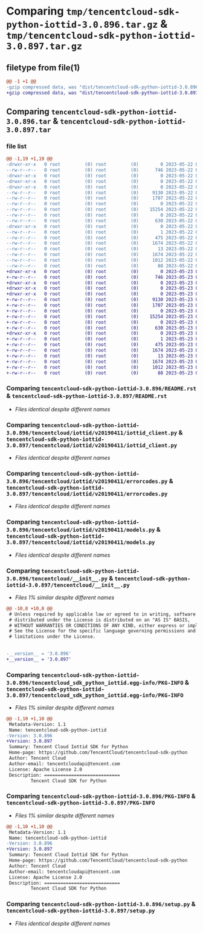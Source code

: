 # Comparing `tmp/tencentcloud-sdk-python-iottid-3.0.896.tar.gz` & `tmp/tencentcloud-sdk-python-iottid-3.0.897.tar.gz`

## filetype from file(1)

```diff
@@ -1 +1 @@
-gzip compressed data, was "dist/tencentcloud-sdk-python-iottid-3.0.896.tar", last modified: Mon May 22 00:25:49 2023, max compression
+gzip compressed data, was "dist/tencentcloud-sdk-python-iottid-3.0.897.tar", last modified: Tue May 23 02:25:07 2023, max compression
```

## Comparing `tencentcloud-sdk-python-iottid-3.0.896.tar` & `tencentcloud-sdk-python-iottid-3.0.897.tar`

### file list

```diff
@@ -1,19 +1,19 @@
-drwxr-xr-x   0 root         (0) root         (0)        0 2023-05-22 00:25:49.000000 tencentcloud-sdk-python-iottid-3.0.896/
--rw-r--r--   0 root         (0) root         (0)      746 2023-05-22 00:25:49.000000 tencentcloud-sdk-python-iottid-3.0.896/README.rst
-drwxr-xr-x   0 root         (0) root         (0)        0 2023-05-22 00:25:49.000000 tencentcloud-sdk-python-iottid-3.0.896/tencentcloud/
-drwxr-xr-x   0 root         (0) root         (0)        0 2023-05-22 00:25:49.000000 tencentcloud-sdk-python-iottid-3.0.896/tencentcloud/iottid/
-drwxr-xr-x   0 root         (0) root         (0)        0 2023-05-22 00:25:49.000000 tencentcloud-sdk-python-iottid-3.0.896/tencentcloud/iottid/v20190411/
--rw-r--r--   0 root         (0) root         (0)     9130 2023-05-22 00:25:49.000000 tencentcloud-sdk-python-iottid-3.0.896/tencentcloud/iottid/v20190411/iottid_client.py
--rw-r--r--   0 root         (0) root         (0)     1707 2023-05-22 00:25:49.000000 tencentcloud-sdk-python-iottid-3.0.896/tencentcloud/iottid/v20190411/errorcodes.py
--rw-r--r--   0 root         (0) root         (0)        0 2023-05-22 00:25:49.000000 tencentcloud-sdk-python-iottid-3.0.896/tencentcloud/iottid/v20190411/__init__.py
--rw-r--r--   0 root         (0) root         (0)    15254 2023-05-22 00:25:49.000000 tencentcloud-sdk-python-iottid-3.0.896/tencentcloud/iottid/v20190411/models.py
--rw-r--r--   0 root         (0) root         (0)        0 2023-05-22 00:25:49.000000 tencentcloud-sdk-python-iottid-3.0.896/tencentcloud/iottid/__init__.py
--rw-r--r--   0 root         (0) root         (0)      630 2023-05-22 00:25:49.000000 tencentcloud-sdk-python-iottid-3.0.896/tencentcloud/__init__.py
-drwxr-xr-x   0 root         (0) root         (0)        0 2023-05-22 00:25:49.000000 tencentcloud-sdk-python-iottid-3.0.896/tencentcloud_sdk_python_iottid.egg-info/
--rw-r--r--   0 root         (0) root         (0)        1 2023-05-22 00:25:49.000000 tencentcloud-sdk-python-iottid-3.0.896/tencentcloud_sdk_python_iottid.egg-info/dependency_links.txt
--rw-r--r--   0 root         (0) root         (0)      475 2023-05-22 00:25:49.000000 tencentcloud-sdk-python-iottid-3.0.896/tencentcloud_sdk_python_iottid.egg-info/SOURCES.txt
--rw-r--r--   0 root         (0) root         (0)     1674 2023-05-22 00:25:49.000000 tencentcloud-sdk-python-iottid-3.0.896/tencentcloud_sdk_python_iottid.egg-info/PKG-INFO
--rw-r--r--   0 root         (0) root         (0)       13 2023-05-22 00:25:49.000000 tencentcloud-sdk-python-iottid-3.0.896/tencentcloud_sdk_python_iottid.egg-info/top_level.txt
--rw-r--r--   0 root         (0) root         (0)     1674 2023-05-22 00:25:49.000000 tencentcloud-sdk-python-iottid-3.0.896/PKG-INFO
--rw-r--r--   0 root         (0) root         (0)     1012 2023-05-22 00:25:49.000000 tencentcloud-sdk-python-iottid-3.0.896/setup.py
--rw-r--r--   0 root         (0) root         (0)       88 2023-05-22 00:25:49.000000 tencentcloud-sdk-python-iottid-3.0.896/setup.cfg
+drwxr-xr-x   0 root         (0) root         (0)        0 2023-05-23 02:25:07.000000 tencentcloud-sdk-python-iottid-3.0.897/
+-rw-r--r--   0 root         (0) root         (0)      746 2023-05-23 02:25:07.000000 tencentcloud-sdk-python-iottid-3.0.897/README.rst
+drwxr-xr-x   0 root         (0) root         (0)        0 2023-05-23 02:25:07.000000 tencentcloud-sdk-python-iottid-3.0.897/tencentcloud/
+drwxr-xr-x   0 root         (0) root         (0)        0 2023-05-23 02:25:07.000000 tencentcloud-sdk-python-iottid-3.0.897/tencentcloud/iottid/
+drwxr-xr-x   0 root         (0) root         (0)        0 2023-05-23 02:25:07.000000 tencentcloud-sdk-python-iottid-3.0.897/tencentcloud/iottid/v20190411/
+-rw-r--r--   0 root         (0) root         (0)     9130 2023-05-23 02:25:07.000000 tencentcloud-sdk-python-iottid-3.0.897/tencentcloud/iottid/v20190411/iottid_client.py
+-rw-r--r--   0 root         (0) root         (0)     1707 2023-05-23 02:25:07.000000 tencentcloud-sdk-python-iottid-3.0.897/tencentcloud/iottid/v20190411/errorcodes.py
+-rw-r--r--   0 root         (0) root         (0)        0 2023-05-23 02:25:07.000000 tencentcloud-sdk-python-iottid-3.0.897/tencentcloud/iottid/v20190411/__init__.py
+-rw-r--r--   0 root         (0) root         (0)    15254 2023-05-23 02:25:07.000000 tencentcloud-sdk-python-iottid-3.0.897/tencentcloud/iottid/v20190411/models.py
+-rw-r--r--   0 root         (0) root         (0)        0 2023-05-23 02:25:07.000000 tencentcloud-sdk-python-iottid-3.0.897/tencentcloud/iottid/__init__.py
+-rw-r--r--   0 root         (0) root         (0)      630 2023-05-23 02:25:07.000000 tencentcloud-sdk-python-iottid-3.0.897/tencentcloud/__init__.py
+drwxr-xr-x   0 root         (0) root         (0)        0 2023-05-23 02:25:07.000000 tencentcloud-sdk-python-iottid-3.0.897/tencentcloud_sdk_python_iottid.egg-info/
+-rw-r--r--   0 root         (0) root         (0)        1 2023-05-23 02:25:07.000000 tencentcloud-sdk-python-iottid-3.0.897/tencentcloud_sdk_python_iottid.egg-info/dependency_links.txt
+-rw-r--r--   0 root         (0) root         (0)      475 2023-05-23 02:25:07.000000 tencentcloud-sdk-python-iottid-3.0.897/tencentcloud_sdk_python_iottid.egg-info/SOURCES.txt
+-rw-r--r--   0 root         (0) root         (0)     1674 2023-05-23 02:25:07.000000 tencentcloud-sdk-python-iottid-3.0.897/tencentcloud_sdk_python_iottid.egg-info/PKG-INFO
+-rw-r--r--   0 root         (0) root         (0)       13 2023-05-23 02:25:07.000000 tencentcloud-sdk-python-iottid-3.0.897/tencentcloud_sdk_python_iottid.egg-info/top_level.txt
+-rw-r--r--   0 root         (0) root         (0)     1674 2023-05-23 02:25:07.000000 tencentcloud-sdk-python-iottid-3.0.897/PKG-INFO
+-rw-r--r--   0 root         (0) root         (0)     1012 2023-05-23 02:25:07.000000 tencentcloud-sdk-python-iottid-3.0.897/setup.py
+-rw-r--r--   0 root         (0) root         (0)       88 2023-05-23 02:25:07.000000 tencentcloud-sdk-python-iottid-3.0.897/setup.cfg
```

### Comparing `tencentcloud-sdk-python-iottid-3.0.896/README.rst` & `tencentcloud-sdk-python-iottid-3.0.897/README.rst`

 * *Files identical despite different names*

### Comparing `tencentcloud-sdk-python-iottid-3.0.896/tencentcloud/iottid/v20190411/iottid_client.py` & `tencentcloud-sdk-python-iottid-3.0.897/tencentcloud/iottid/v20190411/iottid_client.py`

 * *Files identical despite different names*

### Comparing `tencentcloud-sdk-python-iottid-3.0.896/tencentcloud/iottid/v20190411/errorcodes.py` & `tencentcloud-sdk-python-iottid-3.0.897/tencentcloud/iottid/v20190411/errorcodes.py`

 * *Files identical despite different names*

### Comparing `tencentcloud-sdk-python-iottid-3.0.896/tencentcloud/iottid/v20190411/models.py` & `tencentcloud-sdk-python-iottid-3.0.897/tencentcloud/iottid/v20190411/models.py`

 * *Files identical despite different names*

### Comparing `tencentcloud-sdk-python-iottid-3.0.896/tencentcloud/__init__.py` & `tencentcloud-sdk-python-iottid-3.0.897/tencentcloud/__init__.py`

 * *Files 1% similar despite different names*

```diff
@@ -10,8 +10,8 @@
 # Unless required by applicable law or agreed to in writing, software
 # distributed under the License is distributed on an "AS IS" BASIS,
 # WITHOUT WARRANTIES OR CONDITIONS OF ANY KIND, either express or implied.
 # See the License for the specific language governing permissions and
 # limitations under the License.
 
 
-__version__ = '3.0.896'
+__version__ = '3.0.897'
```

### Comparing `tencentcloud-sdk-python-iottid-3.0.896/tencentcloud_sdk_python_iottid.egg-info/PKG-INFO` & `tencentcloud-sdk-python-iottid-3.0.897/tencentcloud_sdk_python_iottid.egg-info/PKG-INFO`

 * *Files 1% similar despite different names*

```diff
@@ -1,10 +1,10 @@
 Metadata-Version: 1.1
 Name: tencentcloud-sdk-python-iottid
-Version: 3.0.896
+Version: 3.0.897
 Summary: Tencent Cloud Iottid SDK for Python
 Home-page: https://github.com/TencentCloud/tencentcloud-sdk-python
 Author: Tencent Cloud
 Author-email: tencentcloudapi@tencent.com
 License: Apache License 2.0
 Description: ============================
         Tencent Cloud SDK for Python
```

### Comparing `tencentcloud-sdk-python-iottid-3.0.896/PKG-INFO` & `tencentcloud-sdk-python-iottid-3.0.897/PKG-INFO`

 * *Files 1% similar despite different names*

```diff
@@ -1,10 +1,10 @@
 Metadata-Version: 1.1
 Name: tencentcloud-sdk-python-iottid
-Version: 3.0.896
+Version: 3.0.897
 Summary: Tencent Cloud Iottid SDK for Python
 Home-page: https://github.com/TencentCloud/tencentcloud-sdk-python
 Author: Tencent Cloud
 Author-email: tencentcloudapi@tencent.com
 License: Apache License 2.0
 Description: ============================
         Tencent Cloud SDK for Python
```

### Comparing `tencentcloud-sdk-python-iottid-3.0.896/setup.py` & `tencentcloud-sdk-python-iottid-3.0.897/setup.py`

 * *Files identical despite different names*

